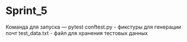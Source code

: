 # Sprint_5
Команда для запуска — pytest
conftest.py - фикстуры для генерации почт
test_data.txt - файл для хранения тестовых данных
 
